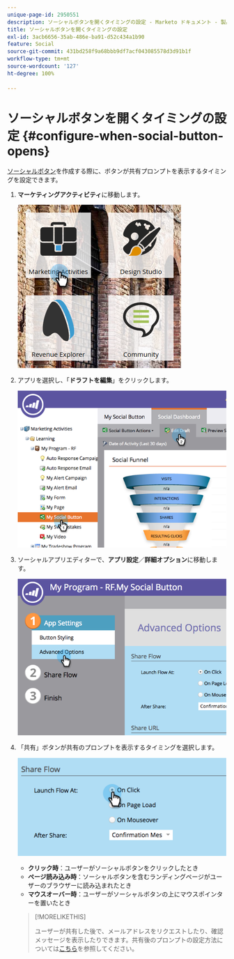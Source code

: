 ```yaml
---
unique-page-id: 2950551
description: ソーシャルボタンを開くタイミングの設定 - Marketo ドキュメント - 製品ドキュメント
title: ソーシャルボタンを開くタイミングの設定
exl-id: 3acb6656-35ab-486e-ba91-d52c434a1b90
feature: Social
source-git-commit: 431bd258f9a68bbb9df7acf043085578d3d91b1f
workflow-type: tm+mt
source-wordcount: '127'
ht-degree: 100%

---
```


# ソーシャルボタンを開くタイミングの設定 {#configure-when-social-button-opens}

[ソーシャルボタン](/help/marketo/product-docs/demand-generation/landing-pages/free-form-landing-pages/add-a-social-button-to-a-free-form-landing-page.md)を作成する際に、ボタンが共有プロンプトを表示するタイミングを設定できます。

1. **マーケティングアクティビティ**&#x200B;に移動します。

   ![](assets/ma-3.png)

1. アプリを選択し、「**ドラフトを編集**」をクリックします。

   ![](assets/image2014-9-22-16-3a35-3a50.png)

1. ソーシャルアプリエディターで、**アプリ設定**／**詳細オプション**&#x200B;に移動します。

   ![](assets/image2014-9-22-16-3a36-3a6.png)

1. 「共有」ボタンが共有のプロンプトを表示するタイミングを選択します。

   ![](assets/image2014-9-22-16-3a36-3a21.png)

   * **クリック時**：ユーザーがソーシャルボタンをクリックしたとき
   * **ページ読み込み時**：ソーシャルボタンを含むランディングページがユーザーのブラウザーに読み込まれたとき
   * **マウスオーバー時**：ユーザーがソーシャルボタンの上にマウスポインターを置いたとき

   >[!MORELIKETHIS]
   >
   >ユーザーが共有した後で、メールアドレスをリクエストしたり、確認メッセージを表示したりできます。共有後のプロンプトの設定方法については[こちら](/help/marketo/product-docs/demand-generation/social/configuring-social-actions/configure-after-share-prompts.md)を参照してください。
